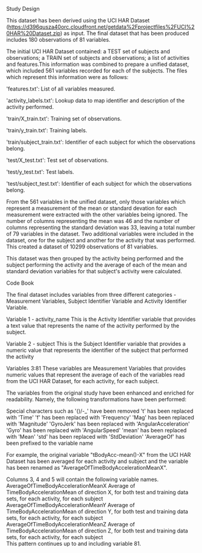 Study Design

This dataset has been derived using the UCI HAR Dataset (https://d396qusza40orc.cloudfront.net/getdata%2Fprojectfiles%2FUCI%20HAR%20Dataset.zip) as input.  The final dataset that has been produced includes 180 observations of 81 variables.

The initial UCI HAR Dataset contained: a TEST set of subjects and observations;  a TRAIN set of subjects and observations; a list of activities and features.This information was combined to prepare a unified dataset, which included 561 variables recorded for each of the subjects.  The files which represent this information were as follows:

'features.txt': List of all variables measured.

'activity_labels.txt': Lookup data to map identifier and description of the activity performed.

'train/X_train.txt': Training set of observations.

'train/y_train.txt': Training labels.

'train/subject_train.txt': Identifier of each subject for which the observations belong.

'test/X_test.txt': Test set of observations.

'test/y_test.txt': Test labels.

'test/subject_test.txt': Identifier of each subject for which the observations belong.



From the 561 variables in the unified dataset, only those variables which represent a measurement of the mean or standard devation for each measurement were extracted with the other variables being ignored.  The number of columns representing the mean was 46 and the number of columns representing the standard deviation was 33, leaving a total number of 79 variables in the dataset.  Two additional variables were included in the dataset, one for the subject and another for the activity that was performed.  This created a dataset of 10299 observations of 81 variables.

This dataset was then grouped by the activity being performed and the subject performing the activity and the average of each of the mean and standard deviation variables for that subject's activity were calculated.


Code Book

The final dataset includes variables from three different categories - Measurement Variables, Subject Identifier Variable and Activity Identifier Variable.

Variable 1 - activity_name
This is the Activity Identifier variable that provides a text value that represents the name of the activity performed by the subject.

Variable 2 - subject
This is the Subject Identifier variable that provides a numeric value that represents the identifier of the subject that performed the activity

Variables 3:81
These variables are Measurement Variables that provides numeric values that represent the average of each of the variables read from the UCI HAR Dataset, for each activity, for each subject.

The variables from the original study have been enhanced and enriched for readability.  Namely, the following transformations have been performed:

Special characters such as '()/-_' have been removed
't' has been replaced with 'Time'
'f' has been replaced with 'Frequency'
'Mag' has been replaced with 'Magnitude'
'GyroJerk' has been replaced with 'AngularAcceleration'
'Gyro' has been replaced with 'AngularSpeed'
'mean' has been replaced with 'Mean'
'std' has been replaced with 'StdDeviation'
'AverageOf' has been prefixed to the variable name

For example, the original variable "tBodyAcc-mean()-X" from the UCI HAR Dataset has been averaged for each activity and subject and the variable has been renamed as "AverageOfTimeBodyAccelerationMeanX".

Columns 3, 4 and 5 will contain the following variable names.
AverageOfTimeBodyAccelerationMeanX	Average of TimeBodyAccelerationMean of direction X, for both test and training data sets, for each activity, for each subject	
AverageOfTimeBodyAccelerationMeanY	Average of TimeBodyAccelerationMean of direction Y, for both test and training data sets, for each activity, for each subject	
AverageOfTimeBodyAccelerationMeanZ	Average of TimeBodyAccelerationMean of direction Z, for both test and training data sets, for each activity, for each subject	
This pattern continues up to and including variable 81.
